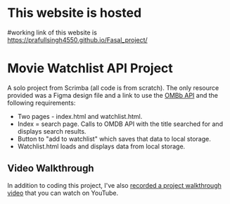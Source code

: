# This website is hosted 
#working link of this website is
https://prafullsingh4550.github.io/Fasal_project/


# Movie Watchlist API Project

A solo project from Scrimba (all code is from scratch). The only resource provided was a Figma design file and a link to use the [OMBb API](https://www.omdbapi.com/) and the following requirements:

-   Two pages - index.html and watchlist.html.
-   Index = search page. Calls to OMDB API with the title searched for and displays search results.
-   Button to "add to watchlist" which saves that data to local storage.
-   Watchlist.html loads and displays data from local storage.

## Video Walkthrough

In addition to coding this project, I've also [recorded a project walkthrough video](https://www.youtube.com/watch?v=KUUSwCAUF0k) that you can watch on YouTube.





